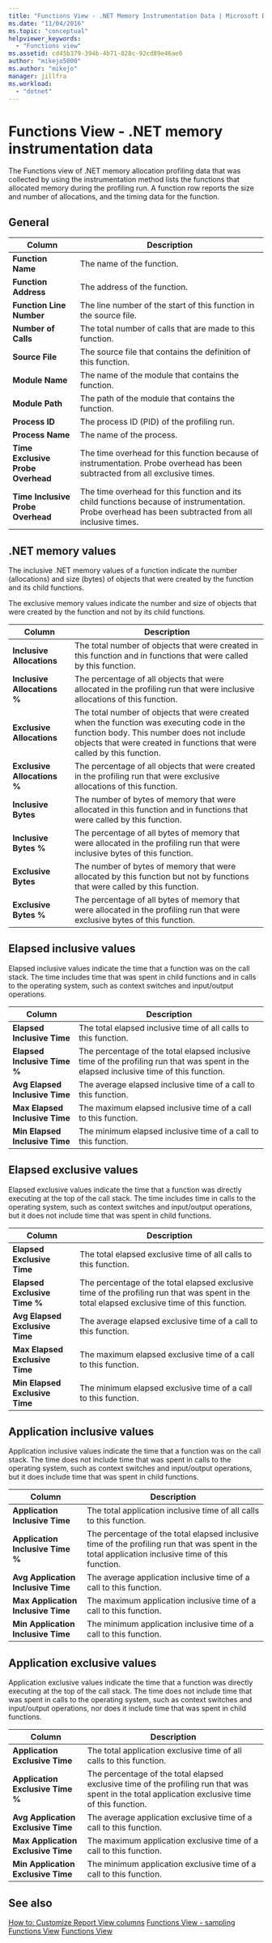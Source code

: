 ```yaml
---
title: "Functions View - .NET Memory Instrumentation Data | Microsoft Docs"
ms.date: "11/04/2016"
ms.topic: "conceptual"
helpviewer_keywords:
  - "Functions view"
ms.assetid: cd45b379-394b-4b71-828c-92cd89e46ae0
author: "mikejo5000"
ms.author: "mikejo"
manager: jillfra
ms.workload:
  - "dotnet"
---
```

# Functions View - .NET memory instrumentation data
The Functions view of .NET memory allocation profiling data that was collected by using the instrumentation method lists the functions that allocated memory during the profiling run. A function row reports the size and number of allocations, and the timing data for the function.

## General

|Column|Description|
|------------|-----------------|
|**Function Name**|The name of the function.|
|**Function Address**|The address of the function.|
|**Function Line Number**|The line number of the start of this function in the source file.|
|**Number of Calls**|The total number of calls that are made to this function.|
|**Source File**|The source file that contains the definition of this function.|
|**Module Name**|The name of the module that contains the function.|
|**Module Path**|The path of the module that contains the function.|
|**Process ID**|The process ID (PID) of the profiling run.|
|**Process Name**|The name of the process.|
|**Time Exclusive Probe Overhead**|The time overhead for this function because of instrumentation. Probe overhead has been subtracted from all exclusive times.|
|**Time Inclusive Probe Overhead**|The time overhead for this function and its child functions because of instrumentation. Probe overhead has been subtracted from all inclusive times.|

## .NET memory values
 The inclusive .NET memory values of a function indicate the number (allocations) and size (bytes) of objects that were created by the function and its child functions.

 The exclusive memory values indicate the number and size of objects that were created by the function and not by its child functions.

|Column|Description|
|------------|-----------------|
|**Inclusive Allocations**|The total number of objects that were created in this function and in functions that were called by this function.|
|**Inclusive Allocations %**|The percentage of all objects that were allocated in the profiling run that were inclusive allocations of this function.|
|**Exclusive Allocations**|The total number of objects that were created when the function was executing code in the function body. This number does not include objects that were created in functions that were called by this function.|
|**Exclusive Allocations %**|The percentage of all objects that were created in the profiling run that were exclusive allocations of this function.|
|**Inclusive Bytes**|The number of bytes of memory that were allocated in this function and in functions that were called by this function.|
|**Inclusive Bytes %**|The percentage of all bytes of memory that were allocated in the profiling run that were inclusive bytes of this function.|
|**Exclusive Bytes**|The number of bytes of memory that were allocated by this function but not by functions that were called by this function.|
|**Exclusive Bytes %**|The percentage of all bytes of memory that were allocated in the profiling run that were exclusive bytes of this function.|

## Elapsed inclusive values
 Elapsed inclusive values indicate the time that a function was on the call stack. The time includes time that was spent in child functions and in calls to the operating system, such as context switches and input/output operations.

|Column|Description|
|------------|-----------------|
|**Elapsed Inclusive Time**|The total elapsed inclusive time of all calls to this function.|
|**Elapsed Inclusive Time %**|The percentage of the total elapsed inclusive time of the profiling run that was spent in the elapsed inclusive time of this function.|
|**Avg Elapsed Inclusive Time**|The average elapsed inclusive time of a call to this function.|
|**Max Elapsed Inclusive Time**|The maximum elapsed inclusive time of a call to this function.|
|**Min Elapsed Inclusive Time**|The minimum elapsed inclusive time of a call to this function.|

## Elapsed exclusive values
 Elapsed exclusive values indicate the time that a function was directly executing at the top of the call stack. The time includes time in calls to the operating system, such as context switches and input/output operations, but it does not include time that was spent in child functions.

|Column|Description|
|------------|-----------------|
|**Elapsed Exclusive Time**|The total elapsed exclusive time of all calls to this function.|
|**Elapsed Exclusive Time %**|The percentage of the total elapsed exclusive time of the profiling run that was spent in the total elapsed exclusive time of this function.|
|**Avg Elapsed Exclusive Time**|The average elapsed exclusive time of a call to this function.|
|**Max Elapsed Exclusive Time**|The maximum elapsed exclusive time of a call to this function.|
|**Min Elapsed Exclusive Time**|The minimum elapsed exclusive time of a call to this function.|

## Application inclusive values
 Application inclusive values indicate the time that a function was on the call stack. The time does not include time that was spent in calls to the operating system, such as context switches and input/output operations, but it does include time that was spent in child functions.

|Column|Description|
|------------|-----------------|
|**Application Inclusive Time**|The total application inclusive time of all calls to this function.|
|**Application Inclusive Time %**|The percentage of the total elapsed inclusive time of the profiling run that was spent in the total application inclusive time of this function.|
|**Avg Application Inclusive Time**|The average application inclusive time of a call to this function.|
|**Max Application Inclusive Time**|The maximum application inclusive time of a call to this function.|
|**Min Application Inclusive Time**|The minimum application inclusive time of a call to this function.|

## Application exclusive values
 Application exclusive values indicate the time that a function was directly executing at the top of the call stack. The time does not include time that was spent in calls to the operating system, such as context switches and input/output operations, nor does it include time that was spent in child functions.

|Column|Description|
|------------|-----------------|
|**Application Exclusive Time**|The total application exclusive time of all calls to this function.|
|**Application Exclusive Time %**|The percentage of the total elapsed exclusive time of the profiling run that was spent in the total application exclusive time of this function.|
|**Avg Application Exclusive Time**|The average application exclusive time of a call to this function.|
|**Max Application Exclusive Time**|The maximum application exclusive time of a call to this function.|
|**Min Application Exclusive Time**|The minimum application exclusive time of a call to this function.|

## See also
 [How to: Customize Report View columns](../profiling/how-to-customize-report-view-columns.md)
 [Functions View - sampling](../profiling/functions-view-dotnet-memory-sampling-data.md)
 [Functions View](../profiling/functions-view-instrumentation-data.md)
 [Functions View](../profiling/functions-view-sampling-data.md)